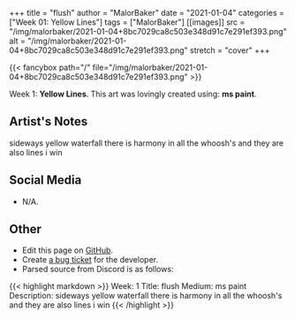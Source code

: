 +++
title =       "flush"
author =      "MalorBaker"
date =        "2021-01-04"
categories =  ["Week 01: Yellow Lines"]
tags =        ["MalorBaker"]
[[images]]
                      src = "/img/malorbaker/2021-01-04+8bc7029ca8c503e348d91c7e291ef393.png"
                      alt = "/img/malorbaker/2021-01-04+8bc7029ca8c503e348d91c7e291ef393.png"
                      stretch = "cover"
+++


{{< fancybox path="/" file="/img/malorbaker/2021-01-04+8bc7029ca8c503e348d91c7e291ef393.png" >}}


Week 1: **Yellow Lines**. This art was lovingly created using: **ms paint**.

## Artist's Notes

sideways yellow waterfall there is harmony in all the whoosh's and they are also lines i win

## Social Media

- N/A.

## Other

- Edit this page on [GitHub](https://github.com/teaminkling/web-refresh/edit/main/blog/content/blog/malorbaker-week-1-86f3.md).
- Create [a bug ticket](https://github.com/teaminkling/web-refresh/issues/new?assignees=&labels=bug&template=problem-report.md&title=) for the developer.
- Parsed source from Discord is as follows:

{{< highlight markdown >}}
Week: 1
Title: flush
Medium: ms paint
Description: sideways yellow waterfall there is harmony in all the whoosh's and they are also lines i win
{{< /highlight >}}